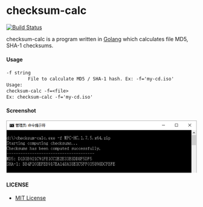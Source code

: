 # checksum-calc

[![Build Status](https://travis-ci.org/northbright/checksum-calc.svg?branch=master)](https://travis-ci.org/northbright/checksum-calc)

checksum-calc is a program written in [Golang](http://golang.org) which calculates file MD5, SHA-1 checksums.

#### Usage

    -f string
            File to calculate MD5 / SHA-1 hash. Ex: -f='my-cd.iso'
    Usage:
    checksum-calc -f=<file>
    Ex: checksum-calc -f='my-cd.iso'

#### Screenshot

![Screenshot on Windows](images/screenshot-1.png)

#### LICENSE
* [MIT License](./LICENSE) 
